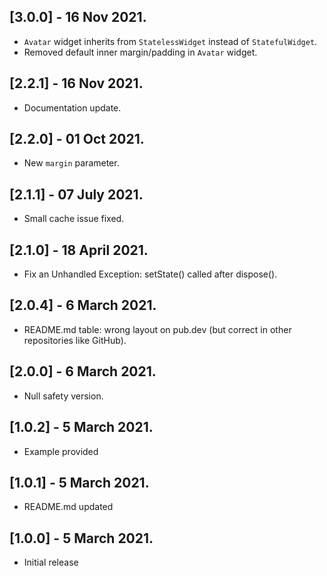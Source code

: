 ## [3.0.0] - 16 Nov 2021.

* `Avatar` widget inherits from `StatelessWidget` instead of `StatefulWidget`.
* Removed default inner margin/padding in `Avatar` widget.

## [2.2.1] - 16 Nov 2021.

* Documentation update. 

## [2.2.0] - 01 Oct 2021.

* New `margin` parameter. 

## [2.1.1] - 07 July 2021.

* Small cache issue fixed. 

## [2.1.0] - 18 April 2021.

* Fix an Unhandled Exception: setState() called after dispose(). 

## [2.0.4] - 6 March 2021.

* README.md table: wrong layout on pub.dev (but correct in other repositories like GitHub).

## [2.0.0] - 6 March 2021.

* Null safety version.

## [1.0.2] - 5 March 2021.

* Example provided

## [1.0.1] - 5 March 2021.

* README.md updated


## [1.0.0] - 5 March 2021.

* Initial release
